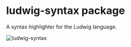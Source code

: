 # ludwig-syntax package

A syntax highlighter for the Ludwig language.

![ludwig-syntax](https://dl.dropboxusercontent.com/spa/u0s6617yxinm2ca/th9ey989.png)
